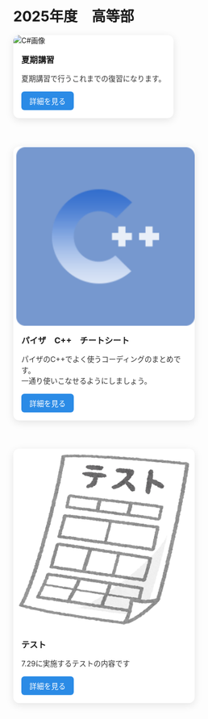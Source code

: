 # 2025年度　高等部

<div style="display: flex; flex-wrap: wrap; gap: 1.5rem;">
  <div style="
        max-width: 360px;
        background-color: white;
        border-radius: 12px;
        overflow: hidden;
        box-shadow: 0 4px 16px rgba(0, 0, 0, 0.1);
        transition: transform 0.2s, box-shadow 0.2s;
        margin-bottom: 2rem;
      ">
        <img src="Image/C#.png" alt="C#画像" style="width: 100%; display: block;" />
        <div style="padding: 1rem;">
          <h3 style="margin-top: 0;">夏期講習</h3>
          <p style="font-size: 0.9rem; color: #333; line-height: 1.5;">
            夏期講習で行うこれまでの復習になります。
          </p>
          <a href="#/HighSchool_2024/SummerSP.md" style="
            display: inline-block;
            background-color: #2b8be6;
            color: white;
            padding: 0.5rem 1rem;
            border-radius: 6px;
            font-size: 0.9rem;
            text-decoration: none;
          ">詳細を見る</a>
        </div>
    </div>    
    <div style="
      max-width: 360px;
      background-color: white;
      border-radius: 12px;
      overflow: hidden;
      box-shadow: 0 4px 16px rgba(0, 0, 0, 0.1);
      transition: transform 0.2s, box-shadow 0.2s;
      margin-bottom: 2rem;
    ">
      <img src="Image/C++.png" alt="Runゲーム画像" style="width: 100%; display: block;" />
      <div style="padding: 1rem;">
        <h3 style="margin-top: 0;">パイザ　C++　チートシート</h3>
        <p style="font-size: 0.9rem; color: #333; line-height: 1.5;">
          パイザのC++でよく使うコーディングのまとめです。</br>
          一通り使いこなせるようにしましょう。
        </p>
        <a href="#/HighSchool_2025/CheetSheet.md" style="
          display: inline-block;
          background-color: #2b8be6;
          color: white;
          padding: 0.5rem 1rem;
          border-radius: 6px;
          font-size: 0.9rem;
          text-decoration: none;
        ">詳細を見る</a>
      </div>
    </div>

  <div style="
   max-width: 360px;
   background-color: white;
   border-radius: 12px;
   overflow: hidden;
   box-shadow: 0 4px 16px rgba(0, 0, 0, 0.1);
   transition: transform 0.2s, box-shadow 0.2s;
   margin-bottom: 2rem;
 ">
   <img src="Image/Test.png" alt="Runゲーム画像" style="width: 100%; display: block;" />
   <div style="padding: 1rem;">
     <h3 style="margin-top: 0;">テスト</h3>
     <p style="font-size: 0.9rem; color: #333; line-height: 1.5;">
       7.29に実施するテストの内容です</br>
     </p>
     <a href="#/HighSchool_2025/Test1.md" style="
       display: inline-block;
       background-color: #2b8be6;
       color: white;
       padding: 0.5rem 1rem;
       border-radius: 6px;
       font-size: 0.9rem;
       text-decoration: none;
     ">詳細を見る</a>
   </div>
 </div>

</div>